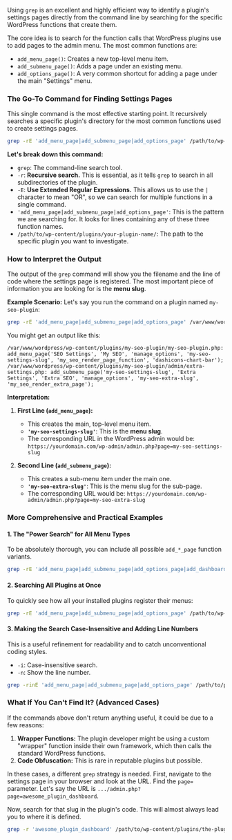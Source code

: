 Using `grep` is an excellent and highly efficient way to identify a plugin's settings pages directly from the command line by searching for the specific WordPress functions that create them.

The core idea is to search for the function calls that WordPress plugins use to add pages to the admin menu. The most common functions are:

*   `add_menu_page()`: Creates a new top-level menu item.
*   `add_submenu_page()`: Adds a page under an existing menu.
*   `add_options_page()`: A very common shortcut for adding a page under the main "Settings" menu.

### The Go-To Command for Finding Settings Pages

This single command is the most effective starting point. It recursively searches a specific plugin's directory for the most common functions used to create settings pages.

```bash
grep -rE 'add_menu_page|add_submenu_page|add_options_page' /path/to/wp-content/plugins/your-plugin-name/
```

**Let's break down this command:**

*   `grep`: The command-line search tool.
*   `-r`: **Recursive search.** This is essential, as it tells `grep` to search in all subdirectories of the plugin.
*   `-E`: **Use Extended Regular Expressions.** This allows us to use the `|` character to mean "OR", so we can search for multiple functions in a single command.
*   `'add_menu_page|add_submenu_page|add_options_page'`: This is the pattern we are searching for. It looks for lines containing any of these three function names.
*   `/path/to/wp-content/plugins/your-plugin-name/`: The path to the specific plugin you want to investigate.

### How to Interpret the Output

The output of the `grep` command will show you the filename and the line of code where the settings page is registered. The most important piece of information you are looking for is the **menu slug**.

**Example Scenario:**
Let's say you run the command on a plugin named `my-seo-plugin`:
```bash
grep -rE 'add_menu_page|add_submenu_page|add_options_page' /var/www/wordpress/wp-content/plugins/my-seo-plugin/
```

You might get an output like this:

```
/var/www/wordpress/wp-content/plugins/my-seo-plugin/my-seo-plugin.php: add_menu_page('SEO Settings', 'My SEO', 'manage_options', 'my-seo-settings-slug', 'my_seo_render_page_function', 'dashicons-chart-bar');
/var/www/wordpress/wp-content/plugins/my-seo-plugin/admin/extra-settings.php: add_submenu_page('my-seo-settings-slug', 'Extra Settings', 'Extra SEO', 'manage_options', 'my-seo-extra-slug', 'my_seo_render_extra_page');
```

**Interpretation:**

1.  **First Line (`add_menu_page`):**
    *   This creates the main, top-level menu item.
    *   **`'my-seo-settings-slug'`**: This is the **menu slug**.
    *   The corresponding URL in the WordPress admin would be: `https://yourdomain.com/wp-admin/admin.php?page=my-seo-settings-slug`

2.  **Second Line (`add_submenu_page`):**
    *   This creates a sub-menu item under the main one.
    *   **`'my-seo-extra-slug'`**: This is the menu slug for the sub-page.
    *   The corresponding URL would be: `https://yourdomain.com/wp-admin/admin.php?page=my-seo-extra-slug`

### More Comprehensive and Practical Examples

#### 1. The "Power Search" for All Menu Types
To be absolutely thorough, you can include all possible `add_*_page` function variants.

```bash
grep -rE 'add_menu_page|add_submenu_page|add_options_page|add_dashboard_page|add_posts_page|add_media_page|add_pages_page|add_comments_page|add_theme_page|add_plugins_page|add_users_page|add_management_page' /path/to/plugin/
```

#### 2. Searching All Plugins at Once
To quickly see how all your installed plugins register their menus:

```bash
grep -rE 'add_menu_page|add_submenu_page|add_options_page' /path/to/wp-content/plugins/
```

#### 3. Making the Search Case-Insensitive and Adding Line Numbers
This is a useful refinement for readability and to catch unconventional coding styles.

*   `-i`: Case-insensitive search.
*   `-n`: Show the line number.

```bash
grep -rinE 'add_menu_page|add_submenu_page|add_options_page' /path/to/plugin/
```

### What If You Can't Find It? (Advanced Cases)

If the commands above don't return anything useful, it could be due to a few reasons:

1.  **Wrapper Functions:** The plugin developer might be using a custom "wrapper" function inside their own framework, which then calls the standard WordPress functions.
2.  **Code Obfuscation:** This is rare in reputable plugins but possible.

In these cases, a different `grep` strategy is needed. First, navigate to the settings page in your browser and look at the URL. Find the `page=` parameter. Let's say the URL is `.../admin.php?page=awesome_plugin_dashboard`.

Now, search for that slug in the plugin's code. This will almost always lead you to where it is defined.

```bash
grep -r 'awesome_plugin_dashboard' /path/to/wp-content/plugins/the-plugin-name/
```